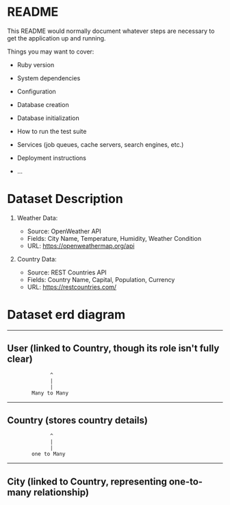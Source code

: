 # README

This README would normally document whatever steps are necessary to get the
application up and running.

Things you may want to cover:

* Ruby version

* System dependencies

* Configuration

* Database creation

* Database initialization

* How to run the test suite

* Services (job queues, cache servers, search engines, etc.)

* Deployment instructions

* ...
# Dataset Description
1. Weather Data:
   - Source: OpenWeather API
   - Fields: City Name, Temperature, Humidity, Weather Condition
   - URL: https://openweathermap.org/api

2. Country Data:
   - Source: REST Countries API
   - Fields: Country Name, Capital, Population, Currency
   - URL: https://restcountries.com/

# Dataset erd diagram
-----------------------------------
User (linked to Country, though its role isn't fully clear)
-----------------------------------
                  ^
                  |
                  |
            Many to Many
-----------------------------------
Country (stores country details)
-----------------------------------
                  ^
                  |
                  |
            one to Many
--------------------------------------
City (linked to Country, representing one-to-many relationship)
---------------------------------------
